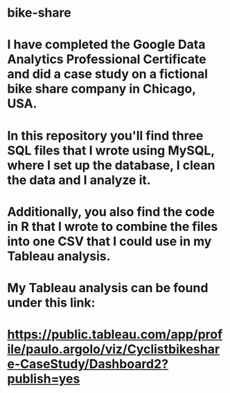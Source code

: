 # bike-share

# I have completed the Google Data Analytics Professional Certificate and did a case study on a fictional bike share company in Chicago, USA. 
# In this repository you'll find three SQL files that I wrote using MySQL, where I set up the database, I clean the data and I analyze it.
# Additionally, you also find the code in R that I wrote to combine the files into one CSV that I could use in my Tableau analysis.
# My Tableau analysis can be found under this link: 
# https://public.tableau.com/app/profile/paulo.argolo/viz/Cyclistbikeshare-CaseStudy/Dashboard2?publish=yes
